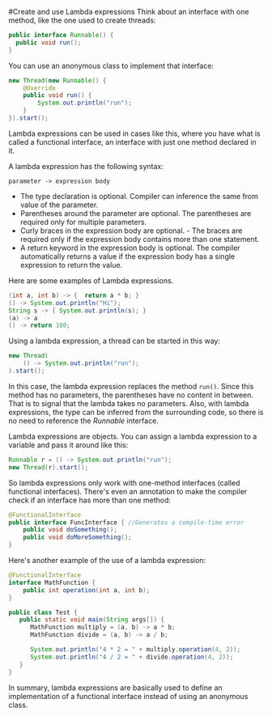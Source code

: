 #Create and use Lambda expressions
Think about an interface with one method, like the one used to create threads:
````java
public interface Runnable() {
  public void run();
}
````
You can use an anonymous class to implement that interface:
````java
new Thread(new Runnable() {
    @Override
    public void run() {
        System.out.println("run");
    }
}).start();
````
Lambda expressions can be used in cases like this, where you have what is called a functional interface, an interface with just one method declared in it.

A lambda expression has the following syntax:
````
parameter -> expression body
````
* The type declaration is optional.  Compiler can inference the same from value of the parameter.
* Parentheses around the parameter are optional. The parentheses are required only for multiple parameters.
* Curly braces in the expression body are optional. - The braces are required only if the expression body contains more than one statement.
* A return keyword in the expression body is optional. The compiler automatically returns a value if the expression body has a single expression to return the value. 

Here are some examples of Lambda expressions.
````java
(int a, int b) -> {  return a * b; }
() -> System.out.println("Hi");
String s -> { System.out.println(s); }
(a) -> a
() -> return 100;
````

Using a lambda expression, a thread can be started in this way:
````java
new Thread(
    () -> System.out.println("run");
).start();
````
In this case, the lambda expression replaces the method `run()`. Since this method has no parameters, the parentheses have no content in between. That is to signal that the lambda takes no parameters. Also, with lambda expressions, the type can be inferred from the surrounding code, so there is no need to reference the *Runnable* interface.

Lambda expressions are objects. You can assign a lambda expression to a variable and pass it around like this:
````java
Runnable r = () -> System.out.println("run");
new Thread(r).start();
````

So lambda expressions only work with one-method interfaces (called functional interfaces). There's even an annotation to make the compiler check if an interface has more than one method:
````java
@FunctionalInterface
public interface FuncInterface { //Generates a compile-time error
    public void doSomething();
    public void doMoreSomething();
}
````

Here's another example of the use of a lambda expression:
````java
@FunctionalInterface
interface MathFunction {
    public int operation(int a, int b);
}

public class Test {
   public static void main(String args[]) {
      MathFunction multiply = (a, b) -> a * b;
      MathFunction divide = (a, b) -> a / b;

      System.out.println("4 * 2 = " + multiply.operation(4, 2));	   
      System.out.println("4 / 2 = " + divide.operation(4, 2));  
   }
}
````
In summary, lambda expressions are basically used to define an implementation of a functional interface instead of using an anonymous class.
